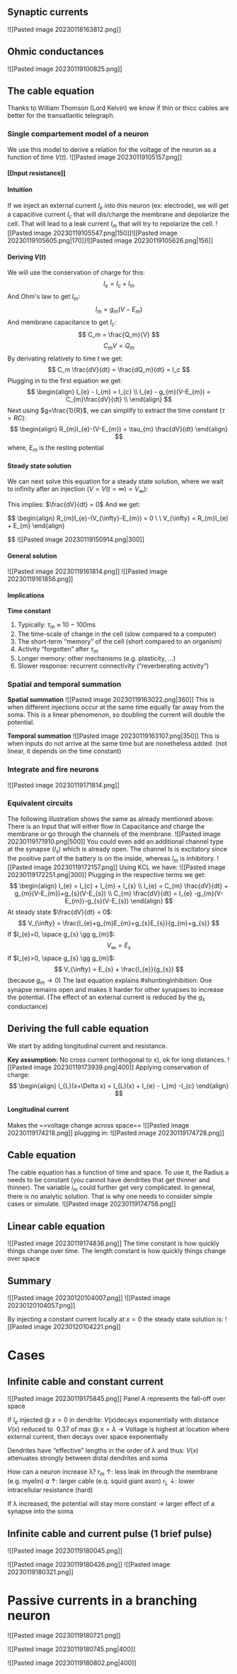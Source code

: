```toc
```


## Synaptic currents
![[Pasted image 20230118163812.png]]

## Ohmic conductances
![[Pasted image 20230119100825.png]]

## The cable equation
Thanks to William Thomson (Lord Kelvin) we know if thin or thicc cables are better for the transatlantic telegraph.

### Single compartement model of a neuron
We use this model to derive a relation for the voltage of the neuron as a function of time $V(t)$. 
![[Pasted image 20230119105157.png]]
#### [[Input resistance]]

#### Intuition
If we inject an external current $I_e$ into this neuron (ex: electrode), we will get a capacitive current $I_c$ that will dis/charge the membrane and depolarize the cell. That will lead to a leak current $I_m$ that will try to repolarize the cell.
![[Pasted image 20230119105547.png|150]]![[Pasted image 20230119105605.png|170]]![[Pasted image 20230119105626.png|156]]

#### Deriving $V(t)$
We will use the conservation of charge for this:
$$I_e = I_c + I_m$$
And Ohm's law to get $I_m$:
$$
I_m = g_m(V-E_m)
$$
And membrane capacitance to get $I_c$:
$$
C_m = \frac{Q_m}{V} 
$$
$$
C_m V = Q_m
$$
By derivating relatively to time $t$ we get:
$$
C_m \frac{dV}{dt} = \frac{dQ_m}{dt} = I_c
$$
Plugging in to the first equation we get:
$$
\begin{align}
I_{e} - I_{m} = I_{c} \\
I_{e} - g_{m}(V-E_{m}) = C_{m}\frac{dV}{dt} \\
\end{align}
$$
Next using $g=\frac{1}{R}$, we can simplify to extract the time constant ($\tau = RC$):
$$
\begin{align}
R_{m}I_{e}-(V-E_{m}) = \tau_{m} \frac{dV}{dt}
\end{align}
$$
where, $E_{m}$ is the resting potential

#### **Steady state solution**
We can next solve this equation for a steady state solution, where we wait to infinity after an injection ($V = V(t=\infty) = V_{\infty}$):

This implies: $\frac{dV}{dt} = 0$
And we get:

$$
\begin{align}
R_{m}I_{e}-(V_{\infty}-E_{m}) = 0 \\ \\
V_{\infty} = R_{m}I_{e} + E_{m} 
\end{align}





$$
![[Pasted image 20230119150914.png|300]]

#### General solution
![[Pasted image 20230119161814.png]]
![[Pasted image 20230119161856.png]]

#### Implications

**Time constant**
1. Typically: $\tau_{m}$ ≈ 10 − 100ms
2. The time-scale of change in the cell (slow compared to a computer)
3. The short-term “memory” of the cell (short compared to an organism)
4. Activity “forgotten” after $\tau_{m}$
5. Longer memory: other mechanisms (e.g. plasticity, ...)
6. Slower response: recurrent connectivity (“reverberating activity”)


### Spatial and temporal summation

**Spatial summation**
![[Pasted image 20230119163022.png|360]]
This is when different injections occur at the same time equally far away from the soma. This is a linear phenomenon, so doubling the current will double the potential.

**Temporal summation**
![[Pasted image 20230119163107.png|350]]
This is when inputs do not arrive at the same time but are nonetheless added. (not linear, it depends on the time constant)

### Integrate and fire neurons
![[Pasted image 20230119171814.png]]

### Equivalent circuits
The following illustration shows the same as already mentioned above: There is an Input that will either flow in Capacitance and charge the membrane or go through the channels of the membrane.
![[Pasted image 20230119171910.png|500]]
You could even add an additional channel type at the synapse ($I_{s}$) which is already open. The channel Is is excitatory since the positive part of the battery is on the inside, whereas $I_{m}$ is inhibitory.
![[Pasted image 20230119172157.png]]
Using KCL we have:
![[Pasted image 20230119172251.png|300]]
Plugging in the respective terms we get:
$$
\begin{align}
I_{e} = I_{c} + I_{m} + I_{s} \\
I_{e} = C_{m} \frac{dV}{dt} + g_{m}(V-E_{m})+g_{s}(V-E_{s}) \\
C_{m} \frac{dV}{dt} = I_{e} -g_{m}(V-E_{m})-g_{s}(V-E_{s}) 
\end{align}
$$
At steady state $\frac{dV}{dt} = 0$:
$$
V_{\infty} = \frac{I_{e}+g_{m}E_{m}+g_{s}E_{s}}{g_{m}+g_{s}}
$$
If $I_{e}=0, \space  g_{s} \gg g_{m}$:
$$
V_{\infty} = E_{s}
$$
If $I_{e}>0, \space  g_{s} \gg g_{m}$:
$$
V_{\infty} = E_{s} + \frac{I_{e}}{g_{s}}
$$
(because $g_{m} \rightarrow 0$)
The last equation explains #shuntinginhibition: One synapse remains open and makes it harder for other synapses to increase the potential. (The effect of an external current is reduced by the $g_{s}$ conductance)

## Deriving the full cable equation
We start by adding longitudinal current and resistance. 

**Key assumption:**
No cross current (orthogonal to x), ok for long distances.
![[Pasted image 20230119173939.png|400]]
Applying conservation of charge:
$$
\begin{align}
I_{L}(x+\Delta x) = I_{L}(x) + I_{e} - I_{m} -I_{c}
\end{align}
$$
#### Longitudinal current
Makes the ==voltage change across space==
![[Pasted image 20230119174218.png]]
plugging in:
![[Pasted image 20230119174728.png]]

## Cable equation
The cable equation has a function of time and space. To use it, the Radius a needs to be constant (you cannot have dendrites that get thinner and thinner). The variable $i_{m}$ could further get very complicated. In general, there is no analytic solution. That is why one needs to consider simple cases or simulate.
![[Pasted image 20230119174758.png]]

## Linear cable equation

![[Pasted image 20230119174836.png]]
The time constant is how quickly things change over time.
The length constant is how quickly things change over space

## Summary
![[Pasted image 20230120104007.png]]
![[Pasted image 20230120104057.png]]

By injecting a constant current locally at $x=0$ the steady state solution is:
![[Pasted image 20230120104221.png]]
# Cases

## Infinite cable and constant current
![[Pasted image 20230119175845.png]]
Panel A represents the fall-off over space

If $I_{e}$ injected @ $x=0$ in dendrite: 
	$V(x)$decays exponentially with distance 
	$V(x)$ reduced to $~0.37$ of max @ $x=λ$
	$\rightarrow$ Voltage is highest at location where external current, then decays over space exponentially 
	
Dendrites have “effective” lengths in the order of λ and thus: 
	$V(x$) attenuates strongly between distal dendrites and soma 
	
How can a neuron increase λ? 
	$r_{m}$ ↑: less leak im through the membrane (e.g. myelin) 
	$a$ ↑: larger cable (e.q. squid giant axon) 
	$r_{L}$ ↓: lower intracellular resistance (hard) 
	
If λ increased, the potential will stay more constant $\rightarrow$ larger effect of a synapse into the soma

## Infinite cable and current pulse (1 brief pulse)
![[Pasted image 20230119180045.png]]

![[Pasted image 20230119180426.png]]
![[Pasted image 20230119180321.png]]

# Passive currents in a branching neuron

![[Pasted image 20230119180721.png]]

![[Pasted image 20230119180745.png|400]]

![[Pasted image 20230119180802.png|400]]